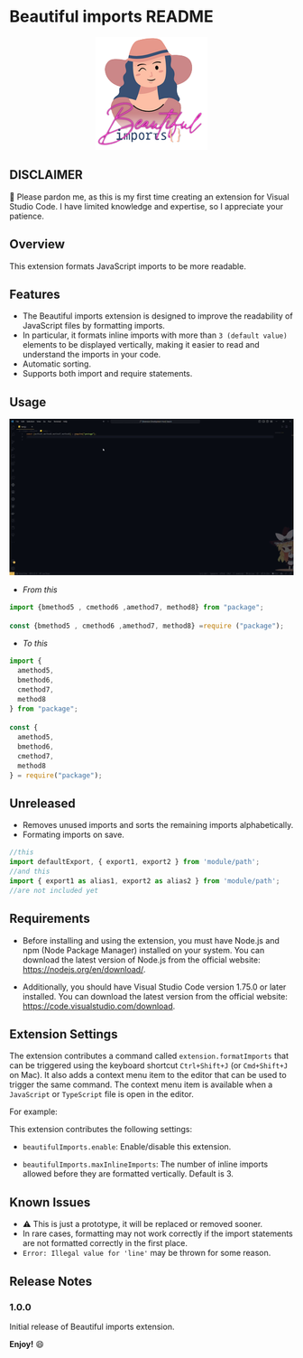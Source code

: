 # Beautiful imports README

<p
    align="center"
    style="text-align: center;"
>
    <img
        src="https://github.com/abderox/BEAUTIFUL-IMPORTS/blob/main/github/logo-200x200-.png"
        alt="Beautiful imports"
    />
</p>

## DISCLAIMER

👋 Please pardon me, as this is my first time creating an extension for Visual Studio Code. I have limited knowledge and expertise, so I appreciate your patience.

## Overview

This extension formats JavaScript imports to be more readable.

## Features

- The Beautiful imports extension is designed to improve the readability of JavaScript files by formatting imports.
- In particular, it formats inline imports with more than `3 (default value)` elements to be displayed vertically, making it easier to read and understand the imports in your code.
- Automatic sorting.
- Supports both import and require statements.

## Usage

<p
    align="center"
    style="text-align: center;"
>
    <img
        src="https://github.com/abderox/BEAUTIFUL-IMPORTS/blob/main/github/vscode-extension.gif"
        alt="Inline imports"
    />
</p>

- _From this_

```typescript
import {bmethod5 , cmethod6 ,amethod7, method8} from "package";

const {bmethod5 , cmethod6 ,amethod7, method8} =require ("package");
```

- _To this_

```typescript
import {
  amethod5,
  bmethod6,
  cmethod7,
  method8
} from "package";

const {
  amethod5,
  bmethod6,
  cmethod7,
  method8
} = require("package");
```

## Unreleased

- Removes unused imports and sorts the remaining imports alphabetically.
- Formating imports on save.
  
```typescript
//this
import defaultExport, { export1, export2 } from 'module/path';
//and this
import { export1 as alias1, export2 as alias2 } from 'module/path';
//are not included yet
```

## Requirements

- Before installing and using the extension, you must have Node.js and npm (Node Package Manager) installed on your system. You can download the latest version of Node.js from the official website: <https://nodejs.org/en/download/>.

- Additionally, you should have Visual Studio Code version 1.75.0 or later installed. You can download the latest version from the official website: <https://code.visualstudio.com/download>.

## Extension Settings

The extension contributes a command called `extension.formatImports` that can be triggered using the keyboard shortcut `Ctrl+Shift+J` (or `Cmd+Shift+J` on Mac). It also adds a context menu item to the editor that can be used to trigger the same command. The context menu item is available when a `JavaScript` or `TypeScript` file is open in the editor.

For example:

This extension contributes the following settings:

- `beautifulImports.enable`: Enable/disable this extension.

- `beautifulImports.maxInlineImports`: The number of inline imports allowed before they are formatted vertically. Default is 3.

## Known Issues

- ⚠️ This is  just a prototype, it will be replaced or removed sooner.
- In rare cases, formatting may not work correctly if the import statements are not formatted correctly in the first place.
- `Error: Illegal value for 'line'` may be thrown for some reason.

## Release Notes

### 1.0.0

Initial release of Beautiful imports extension.

**Enjoy!** 😄
